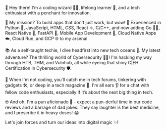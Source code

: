 👋 Hey there! I'm a coding wizard 🧙‍♂️, lifelong learner 🌱, and a tech enthusiast with a penchant for innovation.

🚀 My mission? To build apps that don't just work, but wow! 🤩 Experienced in Python 🐍, JavaScript, HTML, CSS, React ⚛️, C/C++, and now adding Go 🏃‍♂️, React Native 📱, FastAPI 🚗, Mobile App Development 📲, Cloud Native Apps ☁️, Cloud Run, and GCP 🌐 to my arsenal.

📚 As a self-taught techie, I dive headfirst into new tech oceans 🌊. My latest adventure? The thrilling world of Cybersecurity 🕵️‍♂️! I'm hacking my way through HTB, THM, and Vulnhub, all while eyeing that shiny C|EH Certification in Cybersecurity 🛡️.

💬 When I'm not coding, you'll catch me in tech forums, tinkering with gadgets 🛠️, or deep in a tech magazine 📖. I'm all ears 👂 for a chat with fellow code enthusiasts, especially if it’s about the next big thing in tech.

🤓 And oh, I'm a pun aficionado 🎤 - expect a pun-derful time in our code reviews and a barrage of dad jokes. They say laughter is the best medicine, and I prescribe it in heavy doses! 😂

Let's join forces and turn our ideas into digital magic ✨!
